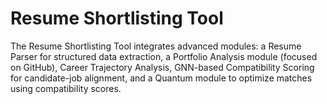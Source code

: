# Resume Shortlisting Tool
The Resume Shortlisting Tool integrates advanced modules: a Resume Parser for structured data extraction, a Portfolio Analysis module (focused on GitHub), Career Trajectory Analysis, GNN-based Compatibility Scoring for candidate-job alignment, and a Quantum module to optimize matches using compatibility scores.
